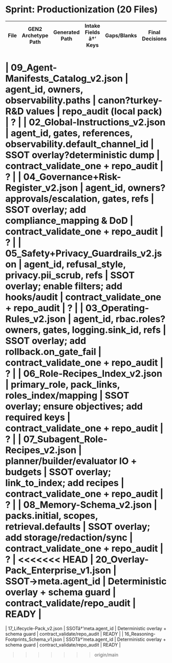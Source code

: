 ﻿# Sprint: Productionization (20 Files)

| File | GEN2 Archetype Path | Generated Path | Intake Fields â†’ Keys | Gaps/Blanks | Final Decisions | Tests/Checks | Status |
| - | - | - | - | - | - | - | - |

| 09_Agent-Manifests_Catalog_v2.json | agent_id, owners, observability.paths | canon?turkey-R&D values | repo_audit (local pack) | ? |
| 02_Global-Instructions_v2.json | agent_id, gates, references, observability.default_channel_id | SSOT overlay?deterministic dump | contract_validate_one + repo_audit | ? |
| 04_Governance+Risk-Register_v2.json | agent_id, owners?approvals/escalation, gates, refs | SSOT overlay; add compliance_mapping & DoD | contract_validate_one + repo_audit | ? |
| 05_Safety+Privacy_Guardrails_v2.json | agent_id, refusal_style, privacy.pii_scrub, refs | SSOT overlay; enable filters; add hooks/audit | contract_validate_one + repo_audit | ? |
| 03_Operating-Rules_v2.json | agent_id, rbac.roles?owners, gates, logging.sink_id, refs | SSOT overlay; add rollback.on_gate_fail | contract_validate_one + repo_audit | ? |
| 06_Role-Recipes_Index_v2.json | primary_role, pack_links, roles_index/mapping | SSOT overlay; ensure objectives; add required keys | contract_validate_one + repo_audit | ? |
| 07_Subagent_Role-Recipes_v2.json | planner/builder/evaluator IO + budgets | SSOT overlay; link_to_index; add recipes | contract_validate_one + repo_audit | ? |
| 08_Memory-Schema_v2.json | packs.initial, scopes, retrieval.defaults | SSOT overlay; add storage/redaction/sync | contract_validate_one + repo_audit | ? |
<<<<<<< HEAD
| 20_Overlay-Pack_Enterprise_v1.json | SSOT→meta.agent_id | Deterministic overlay + schema guard | contract_validate/repo_audit | READY |
=======
| 17_Lifecycle-Pack_v2.json | SSOTâ†’meta.agent_id | Deterministic overlay + schema guard | contract_validate/repo_audit | READY |
| 16_Reasoning-Footprints_Schema_v1.json | SSOTâ†’meta.agent_id | Deterministic overlay + schema guard | contract_validate/repo_audit | READY |

>>>>>>> origin/main
